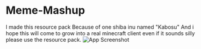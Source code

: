 # Meme-Mashup
I made this resource pack Because of one shiba inu named
"Kabosu" And i hope this will come to grow into a real minecraft client even if it sounds silly
please use the resource pack.
![App Screenshot]([https://i.imgflip.com/xv3ox.jpg](https://wallpaperaccess.com/full/1145486.jpg)https://wallpaperaccess.com/full/1145486.jpg)
